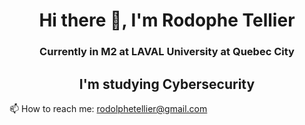 <h1 align="center"> Hi there 👋, I'm Rodophe Tellier </h1>

<h3 align="center">Currently in M2 at LAVAL University at Quebec City</h3>
<h2 align="center">I'm studying Cybersecurity </h2>


📫 How to reach me: rodolphetellier@gmail.com
